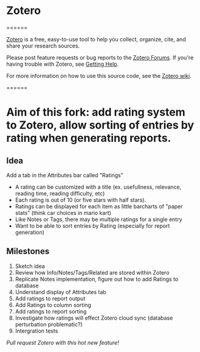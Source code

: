 # Zotero

======

[Zotero](https://www.zotero.org/) is a free, easy-to-use tool to help you collect, organize, cite, and share your research sources.

Please post feature requests or bug reports to the [Zotero Forums](https://forums.zotero.org/). If you're having trouble with Zotero, see [Getting Help](https://www.zotero.org/support/getting_help).

For more information on how to use this source code, see the [Zotero wiki](https://www.zotero.org/support/dev/source_code).

======

# Aim of this fork: add rating system to Zotero, allow sorting of entries by rating when generating reports.

## Idea
Add a tab in the Attributes bar called "Ratings"
+ A rating can be customized with a title (ex. usefullness, relevance, reading time, reading difficulty, etc)
+ Each rating is out of 10 (or five stars with half stars). 
+ Ratings can be displayed for each item as little barcharts of "paper stats" (think car choices in mario kart)
+ Like Notes or Tags, there may be multiple ratings for a single entry 
+ Want to be able to sort entries by Rating (especially for report generation) 

## Milestones

1. Sketch idea 
2. Review how Info/Notes/Tags/Related are stored within Zotero
3. Replicate Notes implementation, figure out how to add Ratings to database
5. Understand display of Attributes tab
7. Add ratings to report output 
6. Add Ratings to column sorting 
8. Add ratings to report sorting
9. Investigate how ratings will effect Zotero cloud sync (database perturbation problematic?)
10. Intergration tests

*Pull request Zotero with this hot new feature!* 

